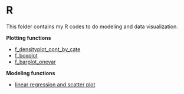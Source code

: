 # R

This folder contains my R codes to do modeling and data visualization.

**Plotting functions**
- [f_densityplot_cont_by_cate](https://github.com/Wei-Kuang/R/blob/main/readme_densityplot.md)
- [f_boxplot](https://github.com/Wei-Kuang/R/blob/main/readme_boxplot.md)
- [f_barplot_onevar](https://github.com/Wei-Kuang/R/blob/main/readme_barplot.md)

**Modeling functions**
- [linear regression and scatter plot](https://github.com/Wei-Kuang/R/blob/main/readme_regression.md)
